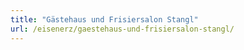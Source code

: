 ```yaml
---
title: "Gästehaus und Frisiersalon Stangl"
url: /eisenerz/gaestehaus-und-frisiersalon-stangl/
---
```

